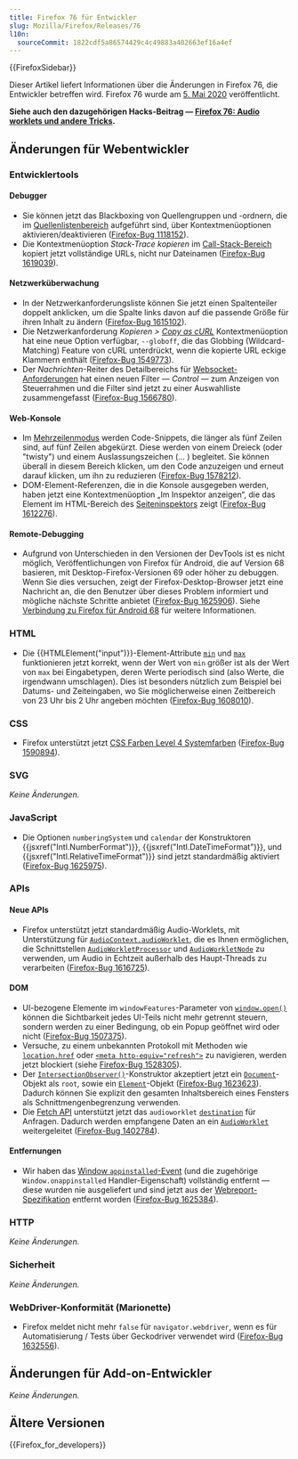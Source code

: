 ```yaml
---
title: Firefox 76 für Entwickler
slug: Mozilla/Firefox/Releases/76
l10n:
  sourceCommit: 1822cdf5a86574429c4c49883a402663ef16a4ef
---
```


{{FirefoxSidebar}}

Dieser Artikel liefert Informationen über die Änderungen in Firefox 76, die Entwickler betreffen wird. Firefox 76 wurde am [5. Mai 2020](https://wiki.mozilla.org/RapidRelease/Calendar#Future_branch_dates/docs/) veröffentlicht.

**Siehe auch den dazugehörigen Hacks-Beitrag — [Firefox 76: Audio worklets und andere Tricks](https://hacks.mozilla.org/2020/05/firefox-76-audio-worklets-and-other-tricks/).**

## Änderungen für Webentwickler

### Entwicklertools

#### Debugger

- Sie können jetzt das Blackboxing von Quellengruppen und -ordnern, die im [Quellenlistenbereich](https://firefox-source-docs.mozilla.org/devtools-user/debugger/ui_tour/index.html#source-list-pane) aufgeführt sind, über Kontextmenüoptionen aktivieren/deaktivieren ([Firefox-Bug 1118152](https://bugzil.la/1118152)).
- Die Kontextmenüoption _Stack-Trace kopieren_ im [Call-Stack-Bereich](https://firefox-source-docs.mozilla.org/devtools-user/debugger/ui_tour/index.html#call-stack) kopiert jetzt vollständige URLs, nicht nur Dateinamen ([Firefox-Bug 1619039](https://bugzil.la/1619039)).

#### Netzwerküberwachung

- In der Netzwerkanforderungsliste können Sie jetzt einen Spaltenteiler doppelt anklicken, um die Spalte links davon auf die passende Größe für ihren Inhalt zu ändern ([Firefox-Bug 1615102](https://bugzil.la/1615102)).
- Die Netzwerkanforderung _Kopieren > [Copy as cURL](https://firefox-source-docs.mozilla.org/devtools-user/network_monitor/request_list/index.html#copy-as-curl)_ Kontextmenüoption hat eine neue Option verfügbar, `--globoff`, die das Globbing (Wildcard-Matching) Feature von cURL unterdrückt, wenn die kopierte URL eckige Klammern enthält ([Firefox-Bug 1549773](https://bugzil.la/1549773)).
- Der _Nachrichten_-Reiter des Detailbereichs für [Websocket-Anforderungen](https://firefox-source-docs.mozilla.org/devtools-user/network_monitor/inspecting_web_sockets/index.html) hat einen neuen Filter — _Control_ — zum Anzeigen von Steuerrahmen und die Filter sind jetzt zu einer Auswahlliste zusammengefasst ([Firefox-Bug 1566780](https://bugzil.la/1566780)).

#### Web-Konsole

- Im [Mehrzeilenmodus](https://firefox-source-docs.mozilla.org/devtools-user/web_console/the_command_line_interpreter/index.html#multi-line-mode) werden Code-Snippets, die länger als fünf Zeilen sind, auf fünf Zeilen abgekürzt. Diese werden von einem Dreieck (oder "twisty") und einem Auslassungszeichen (… ) begleitet. Sie können überall in diesem Bereich klicken, um den Code anzuzeigen und erneut darauf klicken, um ihn zu reduzieren ([Firefox-Bug 1578212](https://bugzil.la/1578212)).
- DOM-Element-Referenzen, die in die Konsole ausgegeben werden, haben jetzt eine Kontextmenüoption „Im Inspektor anzeigen“, die das Element im HTML-Bereich des [Seiteninspektors](https://firefox-source-docs.mozilla.org/devtools-user/page_inspector/index.html) zeigt ([Firefox-Bug 1612276](https://bugzil.la/1612276)).

#### Remote-Debugging

- Aufgrund von Unterschieden in den Versionen der DevTools ist es nicht möglich, Veröffentlichungen von Firefox für Android, die auf Version 68 basieren, mit Desktop-Firefox-Versionen 69 oder höher zu debuggen. Wenn Sie dies versuchen, zeigt der Firefox-Desktop-Browser jetzt eine Nachricht an, die den Benutzer über dieses Problem informiert und mögliche nächste Schritte anbietet ([Firefox-Bug 1625906](https://bugzil.la/1625906)). Siehe [Verbindung zu Firefox für Android 68](https://firefox-source-docs.mozilla.org/devtools-user/about_colon_debugging/index.html#connection-to-firefox-for-android-68) für weitere Informationen.

### HTML

- Die {{HTMLElement("input")}}-Element-Attribute [`min`](/de/docs/Web/HTML/Element/input#min) und [`max`](/de/docs/Web/HTML/Element/input#max) funktionieren jetzt korrekt, wenn der Wert von `min` größer ist als der Wert von `max` bei Eingabetypen, deren Werte periodisch sind (also Werte, die irgendwann umschlagen). Dies ist besonders nützlich zum Beispiel bei Datums- und Zeiteingaben, wo Sie möglicherweise einen Zeitbereich von 23 Uhr bis 2 Uhr angeben möchten ([Firefox-Bug 1608010](https://bugzil.la/1608010)).

### CSS

- Firefox unterstützt jetzt [CSS Farben Level 4 Systemfarben](https://www.w3.org/TR/css-color-4/#typedef-system-color) ([Firefox-Bug 1590894](https://bugzil.la/1590894)).

### SVG

_Keine Änderungen._

### JavaScript

- Die Optionen `numberingSystem` und `calendar` der Konstruktoren {{jsxref("Intl.NumberFormat")}}, {{jsxref("Intl.DateTimeFormat")}}, und {{jsxref("Intl.RelativeTimeFormat")}} sind jetzt standardmäßig aktiviert ([Firefox-Bug 1625975](https://bugzil.la/1625975)).

### APIs

#### Neue APIs

- Firefox unterstützt jetzt standardmäßig Audio-Worklets, mit Unterstützung für [`AudioContext.audioWorklet`](/de/docs/Web/API/BaseAudioContext/audioWorklet), die es Ihnen ermöglichen, die Schnittstellen [`AudioWorkletProcessor`](/de/docs/Web/API/AudioWorkletProcessor) und [`AudioWorkletNode`](/de/docs/Web/API/AudioWorkletNode) zu verwenden, um Audio in Echtzeit außerhalb des Haupt-Threads zu verarbeiten ([Firefox-Bug 1616725](https://bugzil.la/1616725)).

#### DOM

- UI-bezogene Elemente im `windowFeatures`-Parameter von [`window.open()`](/de/docs/Web/API/Window/open) können die Sichtbarkeit jedes UI-Teils nicht mehr getrennt steuern, sondern werden zu einer Bedingung, ob ein Popup geöffnet wird oder nicht ([Firefox-Bug 1507375](https://bugzil.la/1507375)).
- Versuche, zu einem unbekannten Protokoll mit Methoden wie [`location.href`](/de/docs/Web/API/Location/href) oder [`<meta http-equiv="refresh">`](/de/docs/Web/HTML/Element/meta) zu navigieren, werden jetzt blockiert (siehe [Firefox-Bug 1528305](https://bugzil.la/1528305)).
- Der [`IntersectionObserver()`](/de/docs/Web/API/IntersectionObserver/IntersectionObserver)-Konstruktor akzeptiert jetzt ein [`Document`](/de/docs/Web/API/Document)-Objekt als `root`, sowie ein [`Element`](/de/docs/Web/API/Element)-Objekt ([Firefox-Bug 1623623](https://bugzil.la/1623623)). Dadurch können Sie explizit den gesamten Inhaltsbereich eines Fensters als Schnittmengenbegrenzung verwenden.
- Die [Fetch API](/de/docs/Web/API/Fetch_API) unterstützt jetzt das `audioworklet` [`destination`](/de/docs/Web/API/Request/destination) für Anfragen. Dadurch werden empfangene Daten an ein [`AudioWorklet`](/de/docs/Web/API/AudioWorklet) weitergeleitet ([Firefox-Bug 1402784](https://bugzil.la/1402784)).

#### Entfernungen

- Wir haben das [Window `appinstalled`-Event](/de/docs/Web/API/Window/appinstalled_event) (und die zugehörige `Window.onappinstalled` Handler-Eigenschaft) vollständig entfernt — diese wurden nie ausgeliefert und sind jetzt aus der [Webreport-Spezifikation](https://w3c.github.io/manifest/) entfernt worden ([Firefox-Bug 1625384](https://bugzil.la/1625384)).

### HTTP

_Keine Änderungen._

### Sicherheit

_Keine Änderungen._

### WebDriver-Konformität (Marionette)

- Firefox meldet nicht mehr `false` für `navigator.webdriver`, wenn es für Automatisierung / Tests über Geckodriver verwendet wird ([Firefox-Bug 1632556](https://bugzil.la/1632556)).

## Änderungen für Add-on-Entwickler

_Keine Änderungen._

## Ältere Versionen

{{Firefox_for_developers}}

